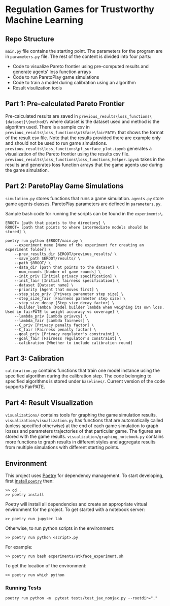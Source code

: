 # Regulation Games for Trustworthy Machine Learning
## Repo Structure
`main.py` file contains the starting point. The parameters for the program
are in `parameters.py` file.
The rest of the content is divided into four parts:
-  Code to visualize Pareto frontier using pre-computed results and generate agents' loss function arrays
-  Code to run ParetoPlay game simulations
-  Code to train a model during calibration using an algorithm
-  Result visulization tools

## Part 1: Pre-calculated Pareto Frontier
Pre-calculated results are saved in `previous_results\loss_functions\{dataset}\{method}\` where dataset is the dataset used and method is the algorithm used. 
There is a sample csv in `previous_results\loss_functions\utkface\fairPATE\` that shows the format of the result csv file. Note that the results provided there are example only and should not be used to run game simulations. 
`previous_results\loss_functions\pf_surface_plot.ipynb` generates a visualization of the Pareto frontier using the results csv file.
`previous_results\loss_functions\loss_functions_helper.ipynb` takes in the results and generates loss function arrays that the game agents use during the game simulation.

## Part 2: ParetoPlay Game Simulations
`simulation.py` stores functions that runs a game simulation. `agents.py` store game agents classes. ParetoPlay parameters are defined in `parameters.py`. 

Sample bash code for running the scripts can be found in the `experiments\`.

```
EROOT= [path that points to the directory] \
RROOT= [path that points to where intermediate models should be stored] \

poetry run python $EROOT/main.py \
    --experiment_name [Name of the experiment for creating an experiment folder] \
    --prev_results_dir $EROOT/previous_results/ \
    --save_path $EROOT/results/ \
    --path $RROOT/ \
    --data_dir [path that points to the dataset] \
    --num_rounds [Number of game rounds] \
    --init_priv [Initial privacy specification] \
    --init_fair [Initial fairness specification] \
    --dataset [Dataset name] \
    --priority [Agent that moves first] \
    --step_size_priv [Privacy parameter step size] \
    --step_size_fair [Fairness parameter step size] \
    --step_size_decay [Step size decay factor] \
    --builder_lambda [Model builder lambda when weighing its own loss. Used in fairPATE to weight accuracy vs coverage] \
    --lambda_priv [Lambda priavcy] \
    --lambda_fair [Lambda fairness] \
    --C_priv [Privacy penalty factor] \
    --C_fair [Fairness penalty factor] \
    --goal_priv [Privacy regulator's constraint] \
    --goal_fair [Fairness regulator's constraint] \
    --calibration [Whether to include calibration round]
```

## Part 3: Calibration
`calibration.py` contains functions that train one model instance using the specified algorithm during the calibration step. 
The code belonging to specified algorithms is stored under `baselines/`. 
Current version of the code supports FairPATE. 

## Part 4: Result Visualization
`visualizations/` contains tools for graphing the game simulation results. 
`visualization/visualization.py` has functions that are automatically called (unless specified otherwise) at the end of each game simulation to graph losses and parameters trajectories of that particular game. The figures are stored with the game results.
`visualization/graphing_notebook.py` contains more functions to graph results in different styles and aggregate results from multiple simulations with different starting points. 


## Environment 
This project uses [Poetry](https://python-poetry.org) for dependency management. To start developing, first [install `poetry`](https://python-poetry.org/docs/master/#installing-with-the-official-installer) then:

```
>> cd .
>> poetry install
```

Poetry will install all dependencies and create an appropriate virtual environment for the project. To get started with a notebook server: 

```
>> poetry run jupyter lab
```

Otherwise, to run python scripts in the environment:
```
>> poetry run python <script>.py
```

For example:
```
>> poetry run bash experiments/utkface_experiment.sh
```

To get the location of the environment:
```
>> poetry run which python
```

### Running Tests
```
poetry run python -m  pytest tests/test_jax_nonjax.py --rootdir="."
```
